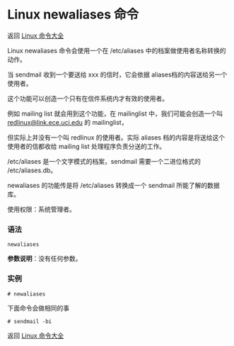 # Linux newaliases 命令

返回 [Linux 命令大全](https://ahuang007.github.com/Linux-Command)

Linux newaliases 命令会使用一个在 /etc/aliases 中的档案做使用者名称转换的动作。

当 sendmail 收到一个要送给 xxx 的信时，它会依据 aliases档的内容送给另一个使用者。

这个功能可以创造一个只有在信件系统内才有效的使用者。

例如 mailing list 就会用到这个功能，在 mailinglist 中，我们可能会创造一个叫 redlinux@link.ece.uci.edu 的 mailinglist，

但实际上并没有一个叫 redlinux 的使用者。实际 aliases 档的内容是将送给这个使用者的信都收给 mailing list 处理程序负责分送的工作。

/etc/aliases 是一个文字模式的档案，sendmail 需要一个二进位格式的 /etc/aliases.db。

newaliases 的功能传是将 /etc/aliases 转换成一个 sendmail 所能了解的数据库。

使用权限：系统管理者。

### 语法

```
newaliases
```

**参数说明**：没有任何参数。

### 实例

```
# newaliases
```

下面命令会做相同的事

```
# sendmail -bi
```

返回 [Linux 命令大全](https://ahuang007.github.com/Linux-Command)